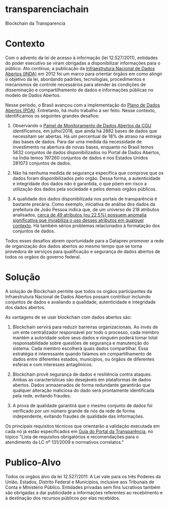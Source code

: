 # transparenciachain
Blockchain da Transparencia

# Contexto 

Com o advento da lei de acesso à informação (lei 12.527/2011), entidades do poder executivo se viram obrigadas a disponibilizar informações para o público. Ato contínuo, a publicação da [Infraestrutura Nacional de Dados Abertos (INDA)](https://www.governodigital.gov.br/cidadania/dados-abertos/inda-infraestrutura-nacional-de-dados-abertos) em 2012 foi um marco para orientar órgãos em como atingir o objetivo da lei, abordando padrões, tecnologias, procedimentos e mecanismos de controle necessários para atender às condições de disseminação e compartilhamento de dados e informações públicas no modelo de Dados Abertos.

Nesse período, o Brasil avançou com a implementação do [Plano de Dados Abertos (PDA)](http://www.planejamento.gov.br/tema/governo-aberto/plano-de-dados-abertos-pda). Entretanto, há muito trabalho a ser feito. Nesse contexto, identificamos os seguintes grandes desafios:

1) Observando o [Painel de Monitoramento de Dados Abertos da CGU](http://paineis.cgu.gov.br/index.htm) identificamos, em julho/2018, que ainda há 2882 bases de dados que necessitam ser abertas. Há um percentual de 18% de atraso na entrega das bases de dados. Para dar uma medida da necessidade de investimento na abertura de novas bases, enquanto no Brasil temos 5632 conjuntos de dados disponibilizados no Portal de Dados Abertos, na Índia temos 197260 conjuntos de dados e nos Estados Unidos 281073 conjuntos de dados.

2) Não há nenhuma medida de segurança específica que comprove que os dados foram disponibilizados pelo orgão. Dessa forma, a autenticidade e integridade dos dados não é garantida, o que põem em risco a utilização dos dados pela sociedade e pelos demais orgãos públicos.

3) A qualidade dos dados disponibilizada nos portais de transparência é bastante precária. Como exemplo, iniciativa de análise dos dados da prefeitura de João Pessoa indica que, de um universo de 218 atributos analisados, [cerca de 49 atributos (ou 22,5%) possuem anomalia significativa que inviabiliza o uso desses atributos em qualquer contexto](http://rpubs.com/rodrigoalmeida/cidadesqualificadas). Há também sérios problemas relacionados à formatação dos conjuntos de dados. 

Todos esses desafios abrem oportunidade para a Dataprev promover a rede de organização dos dados abertos ao mesmo tempo que se torna provedora de serviços para qualificação e segurança de dados abertos de todos os orgãos do governo federal.

# Solução

A solução de Blockchain permite que todos os orgãos participantes da Infraestrutura Nacional de Dados Abertos possam contribuir incluindo conjuntos de dados e avaliando a qualidade, autenticidade e integridade dos dados abertos.

As vantagens de se usar blockchain com dados abertos são:

1) Blockchain servirá para reduzir barreiras organizacionais. Ao invés de um ente centralizador responsável por todo o processo, cada membro mantém a autoridade sobre seus dados e ninguém poderá tomar total responsabilidade sobre questões de segurança e manutenção do sistema. Cada membro escolherá quais dados compartilhar. Essa estratégia é interessante quando falamos em compartilhamento de dados entre diferentes estados, municípios, ou órgãos de diferentes esferas e com interesses antagônicos. 

2) Blockchain provê segurança de dados e resiliência contra ataques. Ambas as características são desejáveis em plataformas de dados abertos. Dados armazenados de forma redundante garantirão que qualquer alteração maliciosa do dado será prontamente identificada pela rede, evitando fraudes.

3) A prova de qualidade garantirá que o mesmo conjunto de dados foi verificado por um número grande de nós da rede de forma independente, evitando fraudes de qualidade das informações.

Os principais requisitos técnicos que orientarão a validação executada em cada nó já estão especificados em [Guia do Portal da Transparência](http://www.cgu.gov.br/Publicacoes/transparencia-publica/brasil-transparente/arquivos/guia_portaltransparencia.pdf), no tópico "Lista de requisitos obrigatórios e recomendações para o atendimento da LC nº 131/2009 e normativos correlatos."


# Publico-Alvo

Todos os orgãos alvo da lei 12.527/2011: A Lei vale para os três Poderes da União, Estados, Distrito Federal e Municípios, inclusive aos Tribunais de Conta e Ministério Público. Entidades privadas sem fins lucrativos também são obrigadas a dar publicidade a informações referentes ao recebimento e à destinação dos recursos públicos por elas recebidos.
